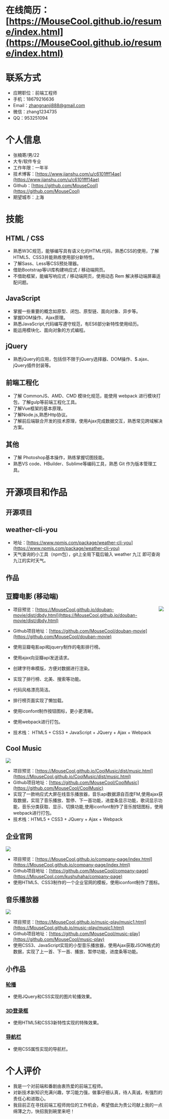 # 在线简历：[https://MouseCool.github.io/resume/index.html](https://MouseCool.github.io/resume/index.html)

# 联系方式
- 应聘职位：前端工程师
- 手机：18679216636
- Email：zhangnanji888@gmail.com 
- 微信：zhang1234735
- QQ：953251094
# 个人信息
 - 张楠寄/男/22 
 - 大专/软件专业 
 - 工作年限：一年半
 - 技术博客：[https://www.jianshu.com/u/c6101fff14ae](https://www.jianshu.com/u/c6101fff14ae)
 - Github：[https://github.com/MouseCool](https://github.com/MouseCool)
 - 期望城市：上海
# 技能
## HTML / CSS
- 熟悉W3C规范，能够编写具有语义化的HTML代码，熟悉CSS的使用，了解HTML5、CSS3并能熟练使用部分新特性。
- 了解Sass、Less等CSS预处理器。
- 借助Bootstrap等UI库构建响应式 / 移动端网页。
- 不借助框架，能编写响应式 / 移动端网页，使用动态 Rem 解决移动端屏幕适配问题。
## JavaScript
- 掌握一些重要的概念如原型、闭包、原型链、面向对象、异步等。
- 掌握DOM操作、Ajax原理。
- 熟悉JavaScript,代码编写遵守规范，有ES6部分新特性使用经历。
- 能运用模块化、面向对象的方式编程。
## jQuery
- 熟悉jQuery的应用，包括但不限于jQuery选择器、DOM操作、$.ajax、jQuery插件封装等。
## 前端工程化 
- 了解 CommonJS、AMD、CMD 模块化规范，能使用 webpack 进行模块打包，了解gulp等前端工程化工具。
- 了解Vue框架的基本原理。
- 了解Node.js,熟悉Http协议。
- 了解前后端联合开发的技术原理，使用Ajax完成数据交互，熟悉常见跨域解决方案。
## 其他
- 了解 Photoshop基本操作，熟练掌握切图技能。
- 熟悉VS code、HBuilder、Sublime等编码工具，熟悉 Git 作为版本管理工具。
# 开源项目和作品
## 开源项目
## weather-cli-you
- 地址：[https://www.npmjs.com/package/weather-cli-you](https://www.npmjs.com/package/weather-cli-you)
- 天气查询的小工具（npm包），git上全局下载后输入 weather 九江 即可查询九江的实时天气。
## 作品
## 豆瓣电影 (移动端)

<img align="right" src="http://ww1.sinaimg.cn/mw690/0069jr7igy1fo4p6cxqxsj306r0bwabc.jpg"/>

- 项目预览：[https://MouseCool.github.io/douban-movie/dist/dbdy.html](https://MouseCool.github.io/douban-movie/dist/dbdy.html)

- Github项目地址：[https://github.com/MouseCool/douban-movie](https://github.com/MouseCool/douban-movie)

- 使用豆瓣电影api和jquery制作的电影排行榜。

- 使用ajax向豆瓣api发送请求。

- 创建字符串模版，方便对数据进行渲染。

- 实现了排行榜、北美、搜索等功能。

- 代码风格漂亮简洁。

- 排行榜页面实现了懒加载。

- 使用iconfont制作按钮图标，更小更清晰。

- 使用webpack进行打包。

- 技术栈： HTML5 + CSS3 + JavaScript + JQuery + Ajax + Webpack
## Cool Music

<img src="http://ww1.sinaimg.cn/large/0069jr7igy1fo4oeek844j311y0hrx2a.jpg"/>

- 项目预览：[https://MouseCool.github.io/CoolMusic/dist/music.html](https://MouseCool.github.io/CoolMusic/dist/music.html)
- Github项目地址：[https://github.com/MouseCool/CoolMusic](https://github.com/MouseCool/CoolMusic) 
- 实现了一款响应式大屏在线音乐播放器，音乐api数据源自百度FM,使用ajax获取数据，实现了音乐播放、暂停、下一首功能，进度条显示功能，歌词显示功能，音乐分类获取、显示、切换功能,使用iconfont制作了音乐按钮图标，使用webpack进行打包。
- 技术栈：HTML5 + CSS3 + JQuery + Ajax + Webpack
## 企业官网

<img src="http://ww1.sinaimg.cn/large/0069jr7igy1fo4ogil84fj311d0hlqhs.jpg"/>

- 项目预览：[https://MouseCool.github.io/company-page/index.html](https://MouseCool.github.io/company-page/index.html)
- Github项目地址：[https://github.com/MouseCool/company-page](https://MouseCool.com/kushuhaha/company-page)
- 使用HTML5、CSS3制作的一个企业官网的模板，使用iconfont制作了图标。
## 音乐播放器

<img src="http://ww1.sinaimg.cn/large/0069jr7igy1fo4oh0pb48j311v0hrdoj.jpg"/>

- 项目预览：[https://MouseCool.github.io/music-play/music1.html](https://MouseCool.github.io/music-play/music1.html)
- Github项目地址：[https://github.com/MouseCool/music-play](https://github.com/MouseCool/music-play)
- 使用CSS3、JavaScript实现的小型音乐播放器，使用Ajax获取JSON格式的数据，实现了上一首、下一首、播放、暂停功能，进度条等功能。
## 小作品
### [轮播](https://MouseCool.github.io/exercise/projects/carousel.html)
- 使用JQuery和CSS实现的图片轮播效果。
### [3D登录框](https://MouseCool.github.io/exercise/projects/3Dlogin.html)
- 使用HTML5和CSS3新特性实现的特殊效果。
### [导航栏](https://MouseCool.github.io/exercise/projects/navbar.html)
- 使用CSS属性实现的导航栏。
# 个人评价
- 我是一个对前端和番剧由衷热爱的前端工程师。
- 对新技术新知识充满兴趣，学习能力强，做事仔细认真，待人真诚，有强烈的责任心和进取心。
- 我目前正在寻找前端工程师岗位的工作机会，希望借此为贵公司献上我的一点绵薄之力，快招我到碗里来吧！
